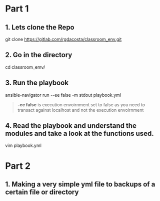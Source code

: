 # Part 1
## 1. Lets clone the Repo
git clone https://gitlab.com/rgdacosta/classroom_env.git

## 2. Go in the directory
cd classroom_emv/

## 3. Run the playbook
ansible-navigator run --ee false -m stdout playbook.yml

> **-ee false** is execution envoirnment set to false as you need to transact against localhost and not the execution envoirnment

## 4. Read the playbook and understand the modules and take a look at the functions used.
vim playbook.yml

# Part 2
## 1. Making a very simple yml file to backups of a certain file or directory

